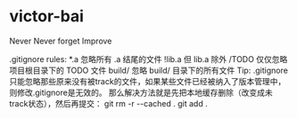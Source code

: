 # victor-bai
Never Never forget Improve

.gitignore rules:
    *.a             忽略所有 .a 结尾的文件
    !lib.a          但 lib.a 除外
    /TODO         仅仅忽略项目根目录下的 TODO 文件
    build/          忽略 build/ 目录下的所有文件
Tip: .gitignore 只能忽略那些原来没有被track的文件，如果某些文件已经被纳入了版本管理中，则修改.gitignore是无效的。
那么解决方法就是先把本地缓存删除（改变成未track状态），然后再提交：
    git rm -r --cached .
    git add .

